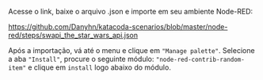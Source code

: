 Acesse o link, baixe o arquivo .json e importe em seu ambiente Node-RED:

https://github.com/Danyhn/katacoda-scenarios/blob/master/node-red/steps/swapi_the_star_wars_api.json


Após a importação, vá até o menu e clique em `"Manage palette"`. Selecione a aba `"Install"`, procure o seguinte módulo: `"node-red-contrib-random-item"` e clique em `install` logo abaixo do módulo.